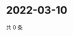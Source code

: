 # 2022-03-10

共 0 条

<!-- BEGIN WEIBO -->
<!-- 最后更新时间 Thu Mar 10 2022 18:13:16 GMT+0800 (China Standard Time) -->

<!-- END WEIBO -->
